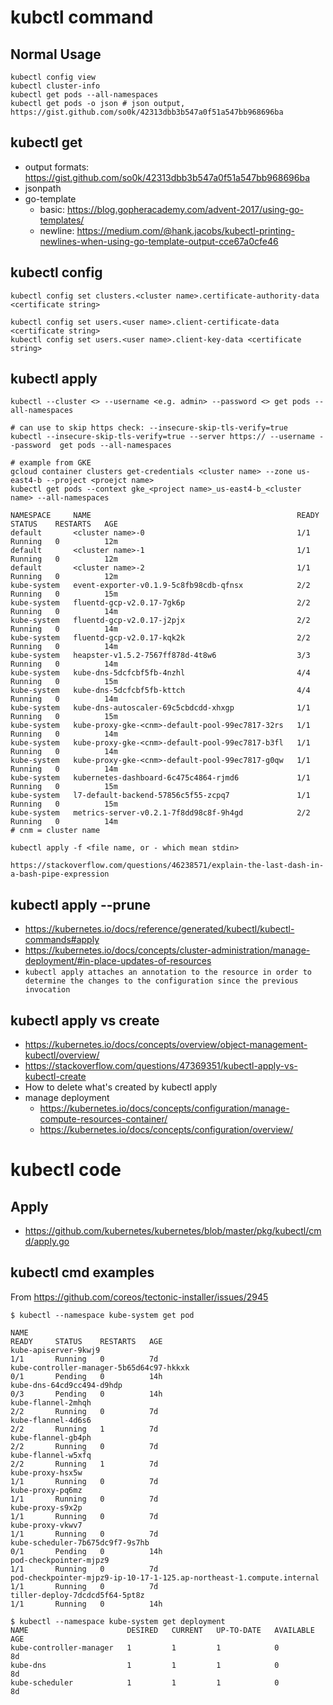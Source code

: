 # kubctl command
## Normal Usage

```
kubectl config view
kubectl cluster-info
kubectl get pods --all-namespaces
kubectl get pods -o json # json output, https://gist.github.com/so0k/42313dbb3b547a0f51a547bb968696ba
```

## kubectl get
* output formats: https://gist.github.com/so0k/42313dbb3b547a0f51a547bb968696ba
* jsonpath
* go-template
  * basic: https://blog.gopheracademy.com/advent-2017/using-go-templates/
  * newline: https://medium.com/@hank.jacobs/kubectl-printing-newlines-when-using-go-template-output-cce67a0cfe46

## kubectl config
```
kubectl config set clusters.<cluster name>.certificate-authority-data <certificate string>

kubectl config set users.<user name>.client-certificate-data <certificate string>
kubectl config set users.<user name>.client-key-data <certificate string>
```

## kubectl apply
```
kubectl --cluster <> --username <e.g. admin> --password <> get pods --all-namespaces

# can use to skip https check: --insecure-skip-tls-verify=true
kubectl --insecure-skip-tls-verify=true --server https:// --username --password  get pods --all-namespaces

# example from GKE
gcloud container clusters get-credentials <cluster name> --zone us-east4-b --project <proejct name>
kubectl get pods --context gke_<project name>_us-east4-b_<cluster name> --all-namespaces

NAMESPACE     NAME                                              READY     STATUS    RESTARTS   AGE
default       <cluster name>-0                                  1/1       Running   0          12m
default       <cluster name>-1                                  1/1       Running   0          12m
default       <cluster name>-2                                  1/1       Running   0          12m
kube-system   event-exporter-v0.1.9-5c8fb98cdb-qfnsx            2/2       Running   0          15m
kube-system   fluentd-gcp-v2.0.17-7gk6p                         2/2       Running   0          14m
kube-system   fluentd-gcp-v2.0.17-j2pjx                         2/2       Running   0          14m
kube-system   fluentd-gcp-v2.0.17-kqk2k                         2/2       Running   0          14m
kube-system   heapster-v1.5.2-7567ff878d-4t8w6                  3/3       Running   0          14m
kube-system   kube-dns-5dcfcbf5fb-4nzhl                         4/4       Running   0          15m
kube-system   kube-dns-5dcfcbf5fb-kttch                         4/4       Running   0          14m
kube-system   kube-dns-autoscaler-69c5cbdcdd-xhxgp              1/1       Running   0          15m
kube-system   kube-proxy-gke-<cnm>-default-pool-99ec7817-32rs   1/1       Running   0          14m
kube-system   kube-proxy-gke-<cnm>-default-pool-99ec7817-b3fl   1/1       Running   0          14m
kube-system   kube-proxy-gke-<cnm>-default-pool-99ec7817-g0qw   1/1       Running   0          14m
kube-system   kubernetes-dashboard-6c475c4864-rjmd6             1/1       Running   0          15m
kube-system   l7-default-backend-57856c5f55-zcpq7               1/1       Running   0          15m
kube-system   metrics-server-v0.2.1-7f8dd98c8f-9h4gd            2/2       Running   0          14m
# cnm = cluster name
```

```
kubectl apply -f <file name, or - which mean stdin>

https://stackoverflow.com/questions/46238571/explain-the-last-dash-in-a-bash-pipe-expression
```
## kubectl apply --prune
* https://kubernetes.io/docs/reference/generated/kubectl/kubectl-commands#apply
* https://kubernetes.io/docs/concepts/cluster-administration/manage-deployment/#in-place-updates-of-resources
* ```kubectl apply attaches an annotation to the resource in order to determine the changes to the configuration since the previous invocation```

## kubectl apply vs create
* https://kubernetes.io/docs/concepts/overview/object-management-kubectl/overview/
* https://stackoverflow.com/questions/47369351/kubectl-apply-vs-kubectl-create
* How to delete what's created by kubectl apply
* manage deployment
  * https://kubernetes.io/docs/concepts/configuration/manage-compute-resources-container/
  * https://kubernetes.io/docs/concepts/configuration/overview/

# kubectl code
## Apply
* https://github.com/kubernetes/kubernetes/blob/master/pkg/kubectl/cmd/apply.go

## kubectl cmd examples
From https://github.com/coreos/tectonic-installer/issues/2945
```
$ kubectl --namespace kube-system get pod

NAME                                                                    READY     STATUS    RESTARTS   AGE
kube-apiserver-9kwj9                                                    1/1       Running   0          7d
kube-controller-manager-5b65d64c97-hkkxk                                0/1       Pending   0          14h
kube-dns-64cd9cc494-d9hdp                                               0/3       Pending   0          14h
kube-flannel-2mhqh                                                      2/2       Running   0          7d
kube-flannel-4d6s6                                                      2/2       Running   1          7d
kube-flannel-gb4ph                                                      2/2       Running   0          7d
kube-flannel-w5xfq                                                      2/2       Running   1          7d
kube-proxy-hsx5w                                                        1/1       Running   0          7d
kube-proxy-pq6mz                                                        1/1       Running   0          7d
kube-proxy-s9x2p                                                        1/1       Running   0          7d
kube-proxy-vkwv7                                                        1/1       Running   0          7d
kube-scheduler-7b675dc9f7-9s7hb                                         0/1       Pending   0          14h
pod-checkpointer-mjpz9                                                  1/1       Running   0          7d
pod-checkpointer-mjpz9-ip-10-17-1-125.ap-northeast-1.compute.internal   1/1       Running   0          7d
tiller-deploy-7dcdcd5f64-5pt8z                                          1/1       Running   0          14h

$ kubectl --namespace kube-system get deployment              
NAME                      DESIRED   CURRENT   UP-TO-DATE   AVAILABLE   AGE
kube-controller-manager   1         1         1            0           8d
kube-dns                  1         1         1            0           8d
kube-scheduler            1         1         1            0           8d
```
